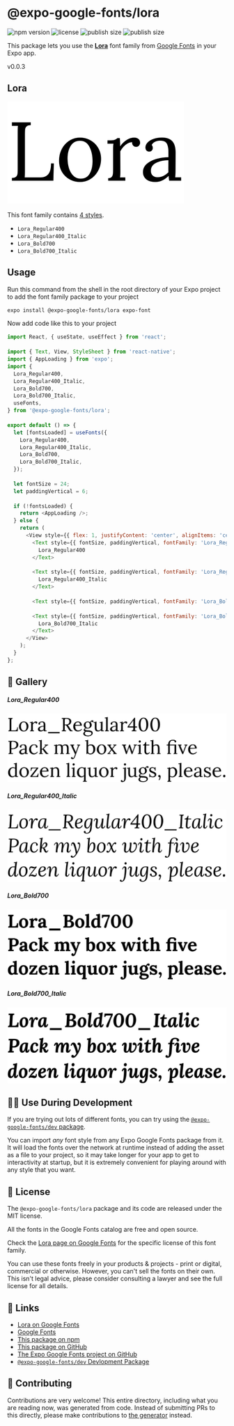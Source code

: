 # @expo-google-fonts/lora

![npm version](https://flat.badgen.net/npm/v/@expo-google-fonts/lora)
![license](https://flat.badgen.net/github/license/expo/google-fonts)
![publish size](https://flat.badgen.net/packagephobia/install/@expo-google-fonts/lora)
![publish size](https://flat.badgen.net/packagephobia/publish/@expo-google-fonts/lora)

This package lets you use the [**Lora**](https://fonts.google.com/specimen/Lora) font family from [Google Fonts](https://fonts.google.com/) in your Expo app.

v0.0.3

## Lora

![Lora](./font-family.png)

This font family contains [4 styles](#-gallery).

- `Lora_Regular400`
- `Lora_Regular400_Italic`
- `Lora_Bold700`
- `Lora_Bold700_Italic`

## Usage

Run this command from the shell in the root directory of your Expo project to add the font family package to your project
```sh
expo install @expo-google-fonts/lora expo-font
```

Now add code like this to your project
```js
import React, { useState, useEffect } from 'react';

import { Text, View, StyleSheet } from 'react-native';
import { AppLoading } from 'expo';
import {
  Lora_Regular400,
  Lora_Regular400_Italic,
  Lora_Bold700,
  Lora_Bold700_Italic,
  useFonts,
} from '@expo-google-fonts/lora';

export default () => {
  let [fontsLoaded] = useFonts({
    Lora_Regular400,
    Lora_Regular400_Italic,
    Lora_Bold700,
    Lora_Bold700_Italic,
  });

  let fontSize = 24;
  let paddingVertical = 6;

  if (!fontsLoaded) {
    return <AppLoading />;
  } else {
    return (
      <View style={{ flex: 1, justifyContent: 'center', alignItems: 'center' }}>
        <Text style={{ fontSize, paddingVertical, fontFamily: 'Lora_Regular400' }}>
          Lora_Regular400
        </Text>

        <Text style={{ fontSize, paddingVertical, fontFamily: 'Lora_Regular400_Italic' }}>
          Lora_Regular400_Italic
        </Text>

        <Text style={{ fontSize, paddingVertical, fontFamily: 'Lora_Bold700' }}>Lora_Bold700</Text>

        <Text style={{ fontSize, paddingVertical, fontFamily: 'Lora_Bold700_Italic' }}>
          Lora_Bold700_Italic
        </Text>
      </View>
    );
  }
};

```

## 🔡 Gallery

##### Lora_Regular400
![Lora_Regular400](./ab4a36d4eeabba7b21d6d9f9cf3402c3cfc28c64a4fb06cb6c424de03a8c98b9.ttf.png)

##### Lora_Regular400_Italic
![Lora_Regular400_Italic](./5bda244cfbcaf07666bfff144e4e1e5809f93966fa537d9ba1a29fcfd7e0ebb5.ttf.png)

##### Lora_Bold700
![Lora_Bold700](./aada77cdac3a872737be48f8c95b39befadbb124e16cc8b8e5076dd429400ea1.ttf.png)

##### Lora_Bold700_Italic
![Lora_Bold700_Italic](./b8238541d0dfa01767e098baf5d7942885a58372a7b97e09d2af15e9d295f2f2.ttf.png)


## 👩‍💻 Use During Development

If you are trying out lots of different fonts, you can try using the [`@expo-google-fonts/dev` package](https://github.com/expo/google-fonts/tree/master/font-packages/dev#readme).

You can import *any* font style from any Expo Google Fonts package from it. It will load the fonts
over the network at runtime instead of adding the asset as a file to your project, so it may take longer
for your app to get to interactivity at startup, but it is extremely convenient
for playing around with any style that you want.

## 📖 License

The `@expo-google-fonts/lora` package and its code are released under the MIT license.

All the fonts in the Google Fonts catalog are free and open source.

Check the [Lora page on Google Fonts](https://fonts.google.com/specimen/Lora) for the specific license of this font family.

You can use these fonts freely in your products & projects - print or digital, commercial or otherwise. However, you can't sell the fonts on their own. This isn't legal advice, please consider consulting a lawyer and see the full license for all details.

## 🔗 Links

- [Lora on Google Fonts](https://fonts.google.com/specimen/Lora)
- [Google Fonts](https://fonts.google.com/)
- [This package on npm](https://www.npmjs.com/package/@expo-google-fonts/lora)
- [This package on GitHub](https://github.com/expo/google-fonts/tree/master/font-packages/lora)
- [The Expo Google Fonts project on GitHub](https://github.com/expo/google-fonts)
- [`@expo-google-fonts/dev` Devlopment Package](https://github.com/expo/google-fonts/tree/master/font-packages/dev)


## 🤝 Contributing

Contributions are very welcome! This entire directory, including what you are reading now, was generated from code. Instead of submitting PRs to this directly, please make contributions to [the generator](https://github.com/expo/google-fonts/tree/master/packages/generator) instead.
